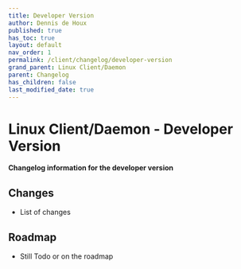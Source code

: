 ```yaml
---
title: Developer Version
author: Dennis de Houx
published: true
has_toc: true
layout: default
nav_order: 1
permalink: /client/changelog/developer-version
grand_parent: Linux Client/Daemon
parent: Changelog
has_children: false
last_modified_date: true
---
```


# Linux Client/Daemon - Developer Version

**Changelog information for the developer version**

## Changes

- List of changes

## Roadmap

- Still Todo or on the roadmap
